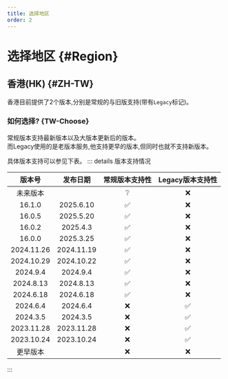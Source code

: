 ```yaml
---
title: 选择地区
order: 2
---
```

# 选择地区 {#Region}

## 香港(HK) {#ZH-TW}

香港目前提供了2个版本,分别是常规的与旧版支持(带有`Legacy`标记)。

### 如何选择? {TW-Choose}

常规版本支持最新版本以及大版本更新后的版本。\
而Legacy使用的是老版本服务,他支持更早的版本,但同时也就不支持新版本。

具体版本支持可以参见下表。
::: details 版本支持情况

| 版本号     | 发布日期   | 常规版本支持性     | Legacy版本支持性   |
|:----------:|:----------:|:------------------:|:------------------:|
| 未来版本   |            | :grey_question:    | :x:                |
| 16.1.0     | 2025.6.10  | :white_check_mark: | :x:                |
| 16.0.5     | 2025.5.20  | :white_check_mark: | :x:                |
| 16.0.2     | 2025.4.3   | :white_check_mark: | :x:                |
| 16.0.0     | 2025.3.25  | :white_check_mark: | :x:                |
| 2024.11.26 | 2024.11.19 | :white_check_mark: | :x:                |
| 2024.10.29 | 2024.10.22 | :white_check_mark: | :x:                |
| 2024.9.4   | 2024.9.4   | :white_check_mark: | :x:                |
| 2024.8.13  | 2024.8.13  | :white_check_mark: | :x:                |
| 2024.6.18  | 2024.6.18  | :white_check_mark: | :x:                |
| 2024.6.4   | 2024.6.4   | :x:                | :white_check_mark: |
| 2024.3.5   | 2024.3.5   | :x:                | :white_check_mark: |
| 2023.11.28 | 2023.11.28 | :x:                | :white_check_mark: |
| 2023.10.24 | 2023.10.24 | :x:                | :white_check_mark: |
| 更早版本   |            | :x:                | :x:                |

:::
